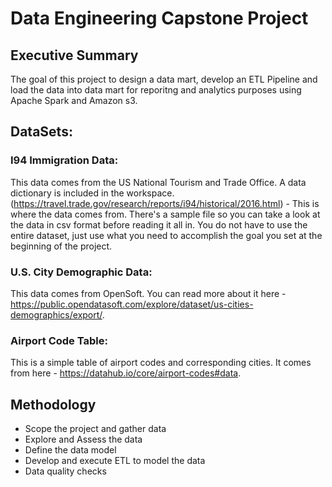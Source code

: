 # Data Engineering Capstone Project

## Executive Summary

The goal of this project to design a data mart, develop an ETL Pipeline and load the data into data mart for reporitng and analytics purposes using Apache Spark and Amazon s3.

## DataSets:

### I94 Immigration Data: 

This data comes from the US National Tourism and Trade Office. A data dictionary is included in the workspace. (https://travel.trade.gov/research/reports/i94/historical/2016.html) - This is where the data comes from. There's a sample file so you can take a look at the data in csv format before reading it all in. You do not have to use the entire dataset, just use what you need to accomplish the goal you set at the beginning of the project.

### U.S. City Demographic Data: 

This data comes from OpenSoft. You can read more about it here - https://public.opendatasoft.com/explore/dataset/us-cities-demographics/export/.

### Airport Code Table: 

This is a simple table of airport codes and corresponding cities. It comes from here - https://datahub.io/core/airport-codes#data.

## Methodology

- Scope the project and gather data
- Explore and Assess the data
- Define the data model
- Develop and execute ETL to model the data
- Data quality checks
